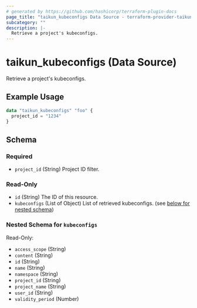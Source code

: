 ```yaml
---
# generated by https://github.com/hashicorp/terraform-plugin-docs
page_title: "taikun_kubeconfigs Data Source - terraform-provider-taikun"
subcategory: ""
description: |-
  Retrieve a project's kubeconfigs.
---
```


# taikun_kubeconfigs (Data Source)

Retrieve a project's kubeconfigs.

## Example Usage

```terraform
data "taikun_kubeconfigs" "foo" {
  project_id = "1234"
}
```

<!-- schema generated by tfplugindocs -->
## Schema

### Required

- `project_id` (String) Project ID filter.

### Read-Only

- `id` (String) The ID of this resource.
- `kubeconfigs` (List of Object) List of retrieved kubeconfigs. (see [below for nested schema](#nestedatt--kubeconfigs))

<a id="nestedatt--kubeconfigs"></a>
### Nested Schema for `kubeconfigs`

Read-Only:

- `access_scope` (String)
- `content` (String)
- `id` (String)
- `name` (String)
- `namespace` (String)
- `project_id` (String)
- `project_name` (String)
- `user_id` (String)
- `validity_period` (Number)
